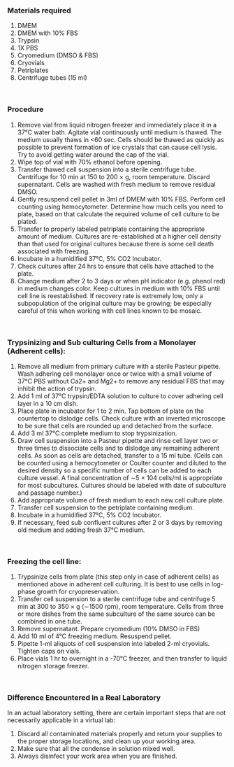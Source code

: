 ### Materials required
 
1. DMEM
2. DMEM with 10% FBS
3. Trypsin
4. 1X PBS
5. Cryomedium (DMSO & FBS)
6. Cryovials
7. Petriplates
8. Centrifuge tubes (15 ml)

&nbsp;

### Procedure
 

1. Remove vial from liquid nitrogen freezer and immediately place it in a 37°C water bath. Agitate vial continuously until medium is thawed. The medium usually thaws in <60 sec. Cells should be thawed as quickly as possible to prevent formation of ice crystals that can cause cell lysis. Try to avoid getting water around the cap of the vial.
2. Wipe top of vial with 70% ethanol before opening.
3. Transfer thawed cell suspension into a sterile centrifuge tube. Centrifuge for 10 min at 150 to 200 × g, room temperature. Discard supernatant. Cells are washed with fresh medium to remove residual DMSO.
4. Gently resuspend cell pellet in 3ml of DMEM with 10% FBS. Perform cell counting using hemocytometer. Determine how much cells you need to plate, based on that calculate the required volume of cell culture to be plated.
5. Transfer to properly labeled petriplate containing the appropriate amount of medium. Cultures are re-established at a higher cell density than that used for original cultures because there is some cell death associated with freezing.
6. Incubate in a humidified 37°C, 5% CO2 Incubator.
7. Check cultures after 24 hrs to ensure that cells have attached to the plate.
8. Change medium after 2 to 3 days or when pH indicator (e.g. phenol red) in medium changes color. Keep cultures in medium with 10% FBS until cell line is reestablished. If recovery rate is extremely low, only a subpopulation of the original culture may be growing; be especially careful of this when working with cell lines known to be mosaic.


&nbsp;

### Trypsinizing and Sub culturing Cells from a Monolayer (Adherent cells):
 

1.  Remove all medium from primary culture with a sterile Pasteur pipette. Wash adhering cell monolayer once or twice with a small volume of 37°C PBS without Ca2+ and Mg2+ to remove any residual FBS that may inhibit the action of trypsin.
2. Add 1 ml of 37°C trypsin/EDTA solution to culture to cover adhering cell layer in a 10 cm dish.
3. Place plate in incubator for 1 to 2 min. Tap bottom of plate on the countertop to dislodge cells. Check culture with an inverted microscope to be sure that cells are rounded up and detached from the surface.
4. Add 3 ml 37°C complete medium to stop trypsinization.
5. Draw cell suspension into a Pasteur pipette and rinse cell layer two or three times to dissociate cells and to dislodge any remaining adherent cells. As soon as cells are detached, transfer to a 15 ml tube. (Cells can be counted using a hemocytometer or Coulter counter and diluted to the desired density so a specific number of cells can be added to each culture vessel. A final concentration of ∼5 × 104 cells/ml is appropriate for most subcultures. Cultures should be labeled with date of subculture and passage number.)
6. Add appropriate volume of fresh medium to each new cell culture plate.
7. Transfer cell suspension to the petriplate containing medium.
8. Incubate in a humidified 37°C, 5% CO2 Incubator.
9. If necessary, feed sub confluent cultures after 2 or 3 days by removing old medium and adding fresh 37°C medium.

&nbsp;

### Freezing the cell line:

1. Trypsinize cells from plate (this step only in case of adherent cells) as mentioned above in adherent cell culturing. It is best to use cells in log-phase growth for cryopreservation.
2. Transfer cell suspension to a sterile centrifuge tube and centrifuge 5 min at 300 to 350 × g (∼1500 rpm), room temperature. Cells from three or more dishes from the same subculture of the same source can be combined in one tube.
3. Remove supernatant. Prepare cryomedium (10% DMSO in FBS)
4. Add 10 ml of 4°C freezing medium. Resuspend pellet.
5. Pipette 1-ml aliquots of cell suspension into labeled 2-ml cryovials. Tighten caps on vials.
6. Place vials 1 hr to overnight in a -70°C freezer, and then transfer to liquid nitrogen storage freezer.

&nbsp;

### Difference Encountered in a Real Laboratory

In an actual laboratory setting, there are certain important steps that are not necessarily applicable in a virtual lab:

1. Discard all contaminated materials properly and return your supplies to the proper storage locations, and clean up your working area.
2. Make sure that all the condense in solution mixed well.
3. Always disinfect your work area when you are finished.